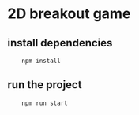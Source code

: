# 2D breakout game

## install dependencies

```
    npm install
```

## run the project

```
    npm run start
```

